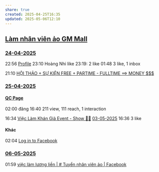 ```yaml
---
share: true
created: 2025-04-25T16:35
updated: 2025-05-06T12:10
---
```


## [Làm nhân viên ảo GM Mall](../../%F0%9F%93%9CT%C3%A0i%20nguy%C3%AAn/%C3%9D%20t%C6%B0%E1%BB%9Fng%20ki%E1%BA%BFm%20ti%E1%BB%81n/3%20%C3%9D%20t%C6%B0%E1%BB%9Fng/C%C3%B4ng%20vi%E1%BB%87c%20th%E1%BB%9Di%20v%E1%BB%A5,%20c%E1%BB%99ng%20t%C3%A1c%20vi%C3%AAn/Cho%20nh%C3%A2n%20vi%C3%AAn,%20%C4%91%E1%BA%A1i%20l%C3%BD/GM%20Mall/L%C3%A0m%20nh%C3%A2n%20vi%C3%AAn%20%E1%BA%A3o.md)
### [24-04-2025](24-04-2025.md)
22:56 [Profile](https://www.facebook.com/qua.cau.the.sphere/posts/pfbid02pgkTzWTpwdkxQCBdBS8s5Az2ibsphKeWxUYYRr2dFzV8QjbSx2bEwCFrruKhtGYXl)
23:10 Hoàng Nhi like
23:19: 2 like
01:48 3 like, 1 inbox

21:10 [HỘI THẢO + SỰ KIỆN FREE + PARTIME - FULLTIME ==> MONEY $$$](https://www.facebook.com/groups/FreeAndMoney/posts/1854171198716281/)

### [25-04-2025](25-04-2025.md)
#### [QC Page](https://www.facebook.com/quacau.sphere/posts/pfbid02YNmihmJuZpgRZ2Stys6f42TNNTM2f4CtHKZu8NNWNAcxqFabCwApySjaNLNca6GBl)
02:00 đăng
16:40 211 view, 111 reach, 1 interaction

16:34 [Việc Làm Khán Giả Event - Show 👏😊](https://www.facebook.com/groups/2154702328080717/posts/3813612318856368/)
[03-05-2025](03-05-2025.md) 16:36 3 like
#### Khác
02:04 [Log in to Facebook](https://www.facebook.com/groups/1085777964949551/pending_posts/2639247499602582/)

### [06-05-2025](06-05-2025.md)
01:59 [việc làm lương liền \| # Tuyển nhân viên ảo \| Facebook](https://www.facebook.com/groups/216042540029525/posts/1038770124423425/)